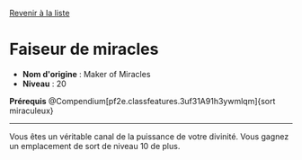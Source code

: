 [Revenir à la liste](list.md)

# Faiseur de miracles

 * **Nom d'origine** : Maker of Miracles
 * **Niveau** : 20


<p><strong>Prérequis</strong> @Compendium[pf2e.classfeatures.3uf31A91h3ywmlqm]{sort miraculeux}</p>
<hr>
<p>Vous êtes un véritable canal de la puissance de votre divinité. Vous gagnez un emplacement de sort de niveau 10 de plus.</p>